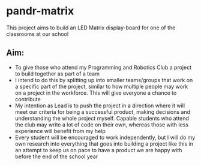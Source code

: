 # pandr-matrix
This project aims to build an LED Matrix display-board for one of the classrooms at our school
## Aim:
- To give those who attend my Programming and Robotics Club a project to build together as part of a team
- I intend to do this by splitting up into smaller teams/groups that work on a specific part of the project, similar to how multiple people may work on a project in the workforce. This will give everyone a chance to contribute 
- My intention as Lead is to push the project in a direction where it will meet our criteria for being a successful product, making decisions and understanding the whole project myself. Capable students who attend the club may write a lot of code on their own, whereas those with less experience will benefit from my help
- Every student will be encouraged to work independently, but I will do my own research into everything that goes into building a project like this in an attempt to keep us on pace to have a product we are happy with before the end of the school year
